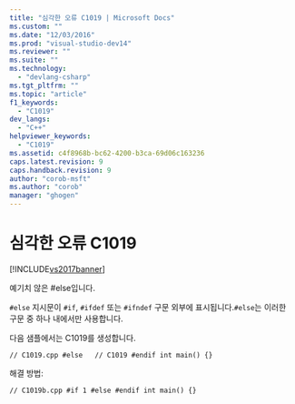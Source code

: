 ```yaml
---
title: "심각한 오류 C1019 | Microsoft Docs"
ms.custom: ""
ms.date: "12/03/2016"
ms.prod: "visual-studio-dev14"
ms.reviewer: ""
ms.suite: ""
ms.technology: 
  - "devlang-csharp"
ms.tgt_pltfrm: ""
ms.topic: "article"
f1_keywords: 
  - "C1019"
dev_langs: 
  - "C++"
helpviewer_keywords: 
  - "C1019"
ms.assetid: c4f8968b-bc62-4200-b3ca-69d06c163236
caps.latest.revision: 9
caps.handback.revision: 9
author: "corob-msft"
ms.author: "corob"
manager: "ghogen"
---
```

# 심각한 오류 C1019
[!INCLUDE[vs2017banner](../../assembler/inline/includes/vs2017banner.md)]

예기치 않은 \#else입니다.  
  
 `#else` 지시문이 `#if`, `#ifdef` 또는 `#ifndef` 구문 외부에 표시됩니다.`#else`는 이러한 구문 중 하나 내에서만 사용합니다.  
  
 다음 샘플에서는 C1019를 생성합니다.  
  
```  
// C1019.cpp #else   // C1019 #endif int main() {}  
```  
  
 해결 방법:  
  
```  
// C1019b.cpp #if 1 #else #endif int main() {}  
```